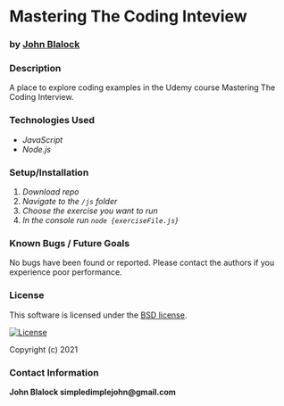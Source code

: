# __Mastering The Coding Inteview__
### by [John Blalock](https://github.com/simpledimplejohn) 

### __Description__
A place to explore coding examples in the Udemy course Mastering The Coding Interview.

### __Technologies Used__

* _JavaScript_
* _Node.js_


### __Setup/Installation__

1. _Download repo_ 
2. _Navigate to the `/js` folder_
3. _Choose the exercise you want to run_
4. _In the console run `node {exerciseFile.js}`_


### __Known Bugs / Future Goals__
No bugs have been found or reported. Please contact the authors if you experience poor performance.



### __License__
This software is licensed under the [BSD license](license.txt).

[![License](https://img.shields.io/badge/License-BSD%202--Clause-orange.svg)](https://opensource.org/licenses/BSD-2-Clause)

Copyright (c) 2021 

### __Contact Information__
 __John Blalock simpledimplejohn@gmail.com__
